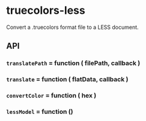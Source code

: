 # truecolors-less

Convert a .truecolors format file to a LESS document.

## API

### `translatePath` = function ( filePath, callback )

### `translate` = function ( flatData, callback )

### `convertColor` = function ( hex )

### `lessModel` = function ()
